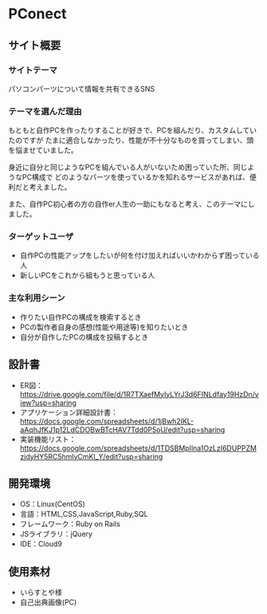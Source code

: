 # PConect

## サイト概要

### サイトテーマ
​パソコンパーツについて情報を共有できるSNS

### テーマを選んだ理由
​もともと自作PCを作ったりすることが好きで、PCを組んだり、カスタムしていたのですが
たまに適合しなかったり、性能が不十分なものを買ってしまい、頭を悩ませていました。

身近に自分と同じようなPCを組んでいる人がいないため困っていた所、同じようなPC構成で
どのようなパーツを使っているかを知れるサービスがあれば、便利だと考えました。

また、自作PC初心者の方の自作er人生の一助にもなると考え、このテーマにしました。

### ターゲットユーザ
* 自作PCの性能アップをしたいが何を付け加えればいいかわからず困っている人
* 新しいPCをこれから組もうと思っている人

### 主な利用シーン
* 作りたい自作PCの構成を検索するとき
* PCの製作者自身の感想(性能や用途等)を知りたいとき
* 自分が自作したPCの構成を投稿するとき

## 設計書
* ER図：https://drive.google.com/file/d/1R7TXaefMyIyLYrJ3d6FINLdfay19HzDn/view?usp=sharing
* アプリケーション詳細設計書：https://docs.google.com/spreadsheets/d/1jBwh2IKL-aAqhJfKJ1p12LdCDOBwBTcHAV7Tdd0P5oU/edit?usp=sharing
* 実装機能リスト：https://docs.google.com/spreadsheets/d/1TDSBMpIlna1OzLzI6DUPPZMzjdyHY5RC5hmlvCmKl_Y/edit?usp=sharing

## 開発環境
- OS：Linux(CentOS)
- 言語：HTML,CSS,JavaScript,Ruby,SQL
- フレームワーク：Ruby on Rails
- JSライブラリ：jQuery
- IDE：Cloud9
​
## 使用素材
* いらすとや様
* 自己出典画像(PC)